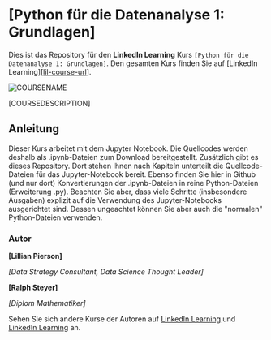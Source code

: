 # [Python für die Datenanalyse 1: Grundlagen]

Dies ist das Repository für den **LinkedIn Learning** Kurs `[Python für die Datenanalyse 1: Grundlagen]`. Den gesamten Kurs finden Sie auf [LinkedIn Learning][[lil-course-url](https://www.linkedin.com/learning/python-fur-die-datenanalyse-1-grundlagen)].

![COURSENAME][lil-thumbnail-url] 


[COURSEDESCRIPTION]

## Anleitung

Dieser Kurs arbeitet mit dem Jupyter Notebook. Die Quellcodes werden deshalb als .ipynb-Dateien zum Download bereitgestellt. Zusätzlich gibt es dieses Repository. Dort stehen Ihnen nach Kapiteln unterteilt die Quellcode-Dateien für das Jupyter-Notebook bereit. Ebenso finden Sie hier in Github (und nur dort) Konvertierungen der .ipynb-Dateien in reine Python-Dateien (Erweiterung .py). Beachten Sie aber, dass viele Schritte (insbesondere Ausgaben) explizit auf die Verwendung des Jupyter-Notebooks ausgerichtet sind. Dessen ungeachtet können Sie aber auch die "normalen" Python-Dateien verwenden.
### Autor
**[Lillian Pierson]**

_[Data Strategy Consultant, Data Science Thought Leader]_

**[Ralph Steyer]**

_[Diplom Mathematiker]_

Sehen Sie sich andere Kurse der Autoren auf  [LinkedIn Learning](https://www.linkedin.com/learning/instructors/lillian-pierson-p-e) und [LinkedIn Learning](https://www.linkedin.com/learning/instructors/ralph-steyer) an.

[0]: # (Replace these placeholder URLs with actual course URLs)
[lil-course-url]: [https://www.linkedin.com](https://www.linkedin.com/learning/python-fur-die-datenanalyse-1-grundlagen)
[lil-thumbnail-url]: https:

[1]: # (End of DE-Instruction ###############################################################################################)
	


[1]: # (End of BP-Instruction ###############################################################################################) 
